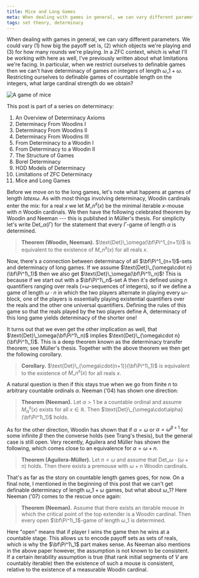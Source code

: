 ```yaml
---
title: Mice and Long Games
meta: When dealing with games in general, we can vary different parameters. We could vary (1) how big the payoff set is, (2) which objects we're playing and (3) for how many rounds we're playing. When we restrict ourselves to definable games then we can't have determinacy of games on integers of length omega_1+omega. Restricting ourselves to definable games of countable length on the integers, what large cardinal strength do we obtain?
tags: set theory, determinacy
---
```


When dealing with games in general, we can vary different parameters. We could vary (1)
how big the payoff set is, (2) which objects we're playing and (3) for how many rounds
we're playing. In a ZFC context, which is what I'll be working with here as well, I've
previously written about what limitations we're facing. In particular, when we restrict
ourselves to definable games then we can't have determinacy of games on integers of
length $\omega\_1+\omega$. Restricting ourselves to definable games of countable
length on the integers, what large cardinal strength do we obtain?

![A game of mice](/mice-game.webp)

This post is part of a series on determinacy:

1. <router-link to="/posts/2017-01-11-an-overview-of-determinacy-axioms">An Overview of
   Determinacy Axioms</router-link>
2. <router-link to="/posts/2017-01-25-determinacy-from-woodins-i">Determinacy From
   Woodins I</router-link>
3. <router-link to="/posts/2017-02-08-determinacy-from-woodins-ii">Determinacy From
   Woodins II</router-link>
4. <router-link to="/posts/2017-02-22-determinacy-from-woodins-iii">Determinacy From
   Woodins III</router-link>
5. <router-link to="/posts/2017-04-05-from-determinacy-to-a-woodin-i">From Determinacy
   to a Woodin I</router-link>
6. <router-link to="/posts/2017-05-10-from-determinacy-to-a-woodin-ii">From Determinacy
   to a Woodin II</router-link>
7. <router-link to="/posts/2017-05-24-the-structure-of-games">The Structure of
   Games</router-link>
8. <router-link to="/posts/2017-06-07-borel-determinacy">Borel
   Determinacy</router-link>
9. <router-link to="/posts/2017-06-21-hod-models-of-determinacy">HOD Models of
   Determinacy</router-link>
10. <router-link to="/posts/2017-07-14-limitations-of-zfc-determinacy">Limitations of
   ZFC Determinacy</router-link>
11. Mice and Long Games

Before we move on to the long games, let's note what happens at games of length $latex
\omega$. As with most things involving determinacy, Woodin cardinals enter the mix: for
a real $x$ we let $M\_n^\sharp(x)$ be the minimal iterable $x$-mouse
with $n$ Woodin cardinals. We then have the following celebrated theorem by
Woodin and Neeman --- this is published in Müller's thesis. For simplicity let's write
$\text{Det}\_\alpha(\Gamma)$ for the statement that every $\Gamma$-game of
length $\alpha$ is determined.

> **Theorem (Woodin, Neeman).** $\text{Det}\_\omega(\bf\Pi^1_{n+1})$ is equivalent to
> the existence of $M\_n^\sharp(x)$ for all reals $x$.

Now, there's a connection between determinacy of all $\bf\Pi^1_{n+1}$-sets and
determinacy of long games. If we assume $\text{Det}\_{\omega\cdot n}(\bf\Pi^1\_1)$ then
we also get $\text{Det}\_\omega(\bf\Pi^1\_n)$! This is because if we start out with a
$\bf\Pi^1\_n$-set A then it's defined using $n$ quantifiers ranging over reals
(=$\omega$-sequences of integers), so if we define a game of length $\omega\cdot n$ in
which the two players alternate in playing every $\omega$-block, one of the players is
essentially playing existential quantifiers over the reals and the other one universal
quantifiers. Defining the rules of this game so that the reals played by the two
players define A, determinacy of this long game yields determinacy of the shorter one!

It turns out that we even get the other implication as well, that
$\text{Det}\_\omega(\bf\Pi^1\_n)$ implies $\text{Det}\_{\omega\cdot n}(\bf\Pi^1\_1)$. This
is a deep theorem known as the determinacy transfer theorem; see Müller's thesis.
Together with the above theorem we then get the following corollary.

> **Corollary.** $\text{Det}\_{\omega\cdot(n+1)}(\bf\Pi^1\_1)$ is equivalent to the
> existence of $M\_n^\sharp(x)$ for all reals $x$.

A natural question is then if this stays true when we go from finite $n$ to arbitrary
countable ordinals $\alpha$. Neeman ('04) has shown one direction:

> **Theorem (Neeman).** Let $\alpha>1$ be a countable ordinal and assume
> $M^\sharp_\alpha(x)$ exists for all $x\in\mathbb R$. Then
> $\text{Det}\_{\omega\cdot\alpha}(\bf\Pi^1\_1)$ holds.

As for the other direction, Woodin has shown that if $\alpha=\omega$ or
$\alpha=\omega^{\beta+1}$ for some infinite $\beta$ then the converse holds (see
Trang's thesis), but the general case is still open. Very recently, Aguilera and Müller
has shown the following, which comes close to an equivalence for $\alpha=\omega+n$.

> **Theorem (Aguilera-Müller).** Let $n<\omega$ and assume that
> $\text{Det}\_{\omega\cdot(\omega+n)}$ holds. Then there exists a premouse with
> $\omega+n$ Woodin cardinals.

That's as far as the story on countable length games goes, for now. On a final note, I
mentioned in the beginning of this post that we can't get definable determinacy of
length $\omega\_1+\omega$ games, but what about $\omega\_1$? Here Neeman ('07) comes to
the rescue once again:

> **Theorem (Neeman).** Assume that there exists an iterable mouse in which the
> critical point of the top extender is a Woodin cardinal. Then every open
> $\bf\Pi^1\_1$-game of length $\omega\_1$ is determined.

Here "open" means that if player I wins the game then he wins at a countable stage.
This allows us to encode payoff sets as sets of reals, which is why the $\bf\Pi^1\_1$
part makes sense. As Neeman also mentions in the above paper however, the assumption is
not known to be consistent. If a certain iterability assumption is true (that rank
initial segments of $V$ are countably iterable) then the existence of such a mouse is
consistent, relative to the existence of a measurable Woodin cardinal.
